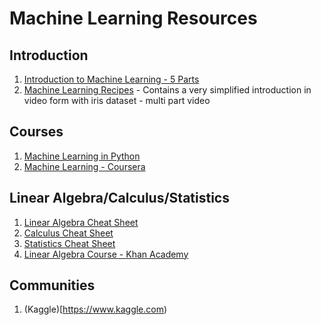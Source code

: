 # Machine Learning Resources

## Introduction

1. [Introduction to Machine Learning - 5 Parts](https://medium.com/springboard/the-data-science-process-the-complete-laymans-guide-to-what-a-data-scientist-actually-does-ca3e166b7c67)
2. [Machine Learning Recipes](https://www.youtube.com/watch?v=cKxRvEZd3Mw&list=PLT6elRN3Aer7ncFlaCz8Zz-4B5cnsrOMt) - Contains a very simplified introduction in video form with iris dataset - multi part video

## Courses

1. [Machine Learning in Python](https://www.springboard.com/learning-paths/machine-learning-python/)
2. [Machine Learning - Coursera](https://www.coursera.org/learn/machine-learning)

## Linear Algebra/Calculus/Statistics

1. [Linear Algebra Cheat Sheet](http://www.souravsengupta.com/cds2016/lectures/Savov_Notes.pdf)
2. [Calculus Cheat Sheet](http://tutorial.math.lamar.edu/pdf/Calculus_Cheat_Sheet_All.pdf)
3. [Statistics Cheat Sheet](http://web.mit.edu/~csvoss/Public/usabo/stats_handout.pdf)
4. [Linear Algebra Course - Khan Academy](https://www.khanacademy.org/math/linear-algebra/)

## Communities

1. (Kaggle)[https://www.kaggle.com)



